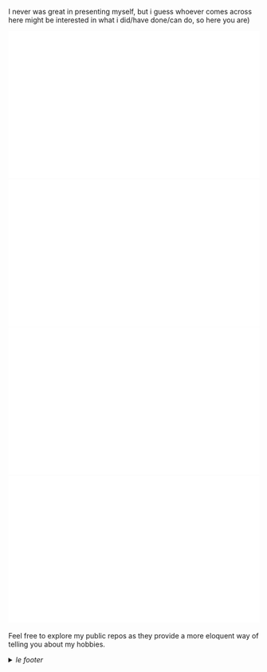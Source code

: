 I never was great in presenting myself, but i guess whoever comes across here might be interested in what i did/have done/can do, so here you are)

![](https://raw.githubusercontent.com/seme4eg/gh-stats/master/generated/overview.svg#gh-dark-mode-only)
![](https://raw.githubusercontent.com/seme4eg/gh-stats/master/generated/overview.svg#gh-light-mode-only)
![](https://raw.githubusercontent.com/seme4eg/gh-stats/master/generated/languages.svg#gh-dark-mode-only)
![](https://raw.githubusercontent.com/seme4eg/gh-stats/master/generated/languages.svg#gh-light-mode-only)

Feel free to explore my public repos as they provide a more eloquent way of telling you about my hobbies.

<details>
  <summary><i>le footer</i></summary>
  
   *Discord* > _sad#5406 <br/>
   *Github* > well <br/>
   *Mail* > 418@duck.com <br/>

</details>
